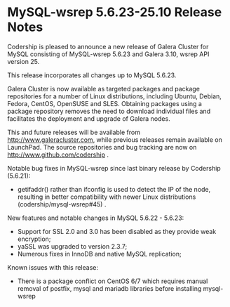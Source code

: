 # MySQL-wsrep 5.6.23-25.10 Release Notes

Codership is pleased to announce a new release of Galera Cluster for MySQL consisting of MySQL-wsrep 5.6.23 and Galera 3.10, wsrep API version 25.

This release incorporates all changes up to MySQL 5.6.23.

Galera Cluster is now available as targeted packages and package repositories for a number of Linux distributions, including Ubuntu, Debian, Fedora, CentOS, OpenSUSE and SLES. Obtaining packages using a package repository removes the need to download individual files and facilitates the deployment and upgrade of Galera nodes.

This and future releases will be available from http://www.galeracluster.com, while previous releases remain available on LaunchPad. The source repositories and bug tracking are now on http://www.github.com/codership .

Notable bug fixes in MySQL-wsrep since last binary release by Codership (5.6.21):

* getifaddr() rather than ifconfig is used to detect the IP of the node, resulting in better compatibility with newer Linux distributions (codership/mysql-wsrep#45) .

New features and notable changes in MySQL 5.6.22 - 5.6.23:

* Support for SSL 2.0 and 3.0 has been disabled as they provide weak encryption;
* yaSSL was upgraded to version 2.3.7;
* Numerous fixes in InnoDB and native MySQL replication;

Known issues with this release:

* There is a package conflict on CentOS 6/7 which requires manual removal of postfix, mysql and mariadb libraries before installing mysql-wsrep
